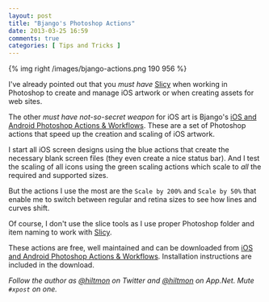 ```yaml
---
layout: post
title: "Bjango's Photoshop Actions"
date: 2013-03-25 16:59
comments: true
categories: [ Tips and Tricks ]
---
```


{% img right /images/bjango-actions.png 190 956 %}

I've already pointed out that you *must have* [Slicy](http://hiltmon.com/blog/2012/07/11/slicy-photoshop-artwork/) when working in Photoshop to create and manage iOS artwork or when creating assets for web sites.

The other *must have not-so-secret weapon* for iOS art is Bjango's [iOS and Android Photoshop Actions & Workflows](http://bjango.com/articles/actions/). These are a set of Photoshop actions that speed up the creation and scaling of iOS artwork.

I start all iOS screen designs using the blue actions that create the necessary blank screen files (they even create a nice status bar). And I test the scaling of all icons using the green scaling actions which scale to *all* the required and supported sizes.

But the actions I use the most are the `Scale by 200%` and `Scale by 50%` that enable me to switch between regular and retina sizes to see how lines and curves shift.

Of course, I don't use the slice tools as I use proper Photoshop folder and item naming to work with [Slicy](http://hiltmon.com/blog/2012/07/11/slicy-photoshop-artwork/).

These actions are free, well maintained and can be downloaded from [iOS and Android Photoshop Actions & Workflows](http://bjango.com/articles/actions/). Installation instructions are included in the download.

*Follow the author as [@hiltmon](http://twitter.com/hiltmon) on Twitter and [@hiltmon](http://alpha.app.net/hiltmon) on App.Net. Mute `#xpost` on one.*